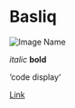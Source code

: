 # Basliq


![Image Name](http://git-scm.com/images/logo@2x.png)

*italic*
**bold**

‘code display‘

[Link](https://git-scm.com/docs)
